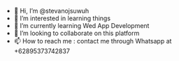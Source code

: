 - 👋 Hi, I’m @stevanojsuwuh
- 👀 I’m interested in learning things
- 🌱 I’m currently learning Wed App Development
- 💞️ I’m looking to collaborate on this platform
- 📫 How to reach me : contact me through Whatsapp at +62895373742837


